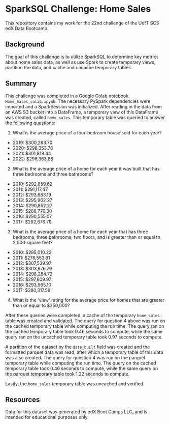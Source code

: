 # SparkSQL Challenge: Home Sales

This repository contains my work for the 22nd challenge of the UofT SCS edX Data Bootcamp.


## Background

The goal of this challenge is to utilize SparkSQL to determine key metrics about home sales data, as well as use Spark to create temporary views, partition the data, and cache and uncache temporary tables.

## Summary

This challenge was completed in a Google Colab notebook, `Home_Sales_colab.ipynb`. The necessary PySpark dependencies were imported and a SparkSession was initialized. After reading in the data from an AWS S3 bucket into a DataFrame, a temporary view of this DataFrame was created, called `home_sales`. This temporary table was queried to answer the following questions:

1. What is the average price of a four-bedroom house sold for each year?
- 2019: $300,263.70
- 2020: $298,353.78
- 2021: $301,819.44
- 2022: $296,363.88

2. What is the average price of a home for each year it was built that has three bedrooms and three bathrooms?
- 2010: $292,859.62
- 2011: $291,117.47
- 2012: $293,683.19
- 2013: $295,962.27
- 2014: $290,852.27
- 2015: $288,770.30
- 2016: $290,555,07
- 2017: $292,676.79

3. What is the average price of a home for each year that has three bedrooms, three bathrooms, two floors, and is greater than or equal to 2,000 square feet?
- 2010: $285,010.22
- 2011: $276,553.81
- 2012: $307,539.97
- 2013: $303,676.79
- 2014: $298,264.72
- 2015: $297,609.97
- 2016: $293,965.10
- 2017: $280,317.58

4. What is the 'view' rating for the average price for homes that are greater than or equal to $350,000?

After these queries were completed, a cache of the temporary `home_sales` table was created and validated. The query for question 4 above was run on the cached temporary table while computing the run time. The query ran on the cached temporary table took 0.46 seconds to compute, while the same query ran on the uncached temporary table took 0.97 seconds to compute.

A partition of the dataset by the `date_built` field was created and the formatted parquet data was read, after which a temporary table of this data was also created. The query for question 4 was run on the parquet temporary table while computing the run time. The query on the cached temporary table took 0.46 seconds to compute, while the same query on the parquet temporary table took 1.22 seconds to compute.

Lastly, the `home_sales` temporary table was uncached and verified.

## Resources

Data for this dataset was generated by edX Boot Camps LLC, and is intended for educational purposes only.